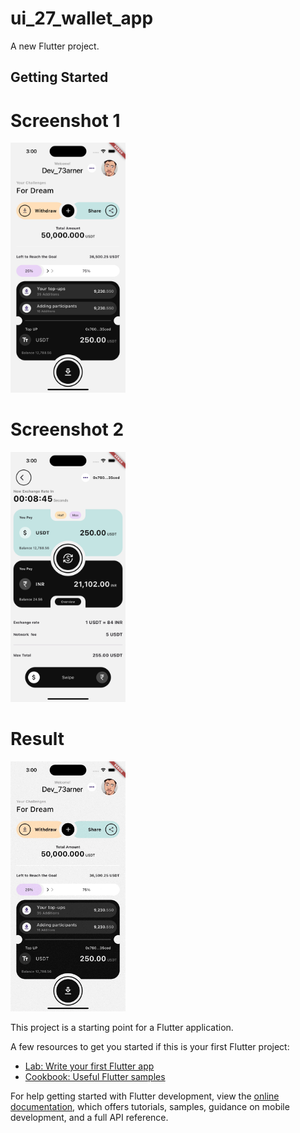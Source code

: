 # ui_27_wallet_app

A new Flutter project.

## Getting Started

# Screenshot 1
<img src="https://github.com/Mirzaazmath/flutter_60_ui_challange/blob/main/ui_27_wallet_app/assets/output/Screenshot1.png" height="400">

# Screenshot 2
<img src="https://github.com/Mirzaazmath/flutter_60_ui_challange/blob/main/ui_27_wallet_app/assets/output/Screenshot2.png" height="400">



# Result
<img src="https://github.com/Mirzaazmath/flutter_60_ui_challange/blob/main/ui_27_wallet_app/assets/output/result.gif" height="400">


This project is a starting point for a Flutter application.

A few resources to get you started if this is your first Flutter project:

- [Lab: Write your first Flutter app](https://docs.flutter.dev/get-started/codelab)
- [Cookbook: Useful Flutter samples](https://docs.flutter.dev/cookbook)

For help getting started with Flutter development, view the
[online documentation](https://docs.flutter.dev/), which offers tutorials,
samples, guidance on mobile development, and a full API reference.
